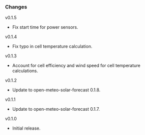 ### Changes

v0.1.5

- Fix start time for power sensors.

v0.1.4

- Fix typo in cell temperature calculation.

v0.1.3

- Account for cell efficiency and wind speed for cell temperature calculations.

v0.1.2

- Update to open-meteo-solar-forecast 0.1.8.

v0.1.1

- Update to open-meteo-solar-forecast 0.1.7.

v0.1.0

- Initial release.
